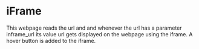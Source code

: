 # iFrame

This webpage reads the url and and whenever the url has a parameter inframe_url its value url gets displayed on the webpage using the iframe.
A hover button is added to the iframe.
